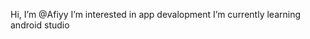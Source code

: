 Hi, I’m @Afiyy
I’m interested in app devalopment
I’m currently learning android studio

<!---
Afiyy/Afiyy is a ✨ special ✨ repository because its `README.md` (this file) appears on your GitHub profile.
You can click the Preview link to take a look at your changes.
--->
